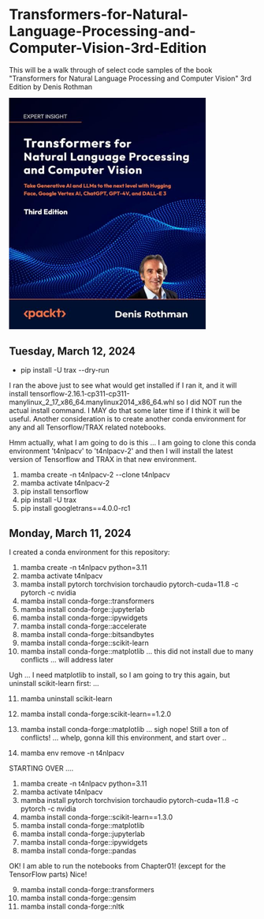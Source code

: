 # Transformers-for-Natural-Language-Processing-and-Computer-Vision-3rd-Edition

This will be a walk through of select code samples of the book "Transformers for Natural Language Processing and Computer Vision" 3rd Edition by Denis Rothman

<img src="Transformers_3rd_Edition.jpg?raw=tru" alt="drawing" width="400"/>

## Tuesday, March 12, 2024

* pip install -U trax --dry-run

I ran the above just to see what would get installed if I ran it, and it will install tensorflow-2.16.1-cp311-cp311-manylinux_2_17_x86_64.manylinux2014_x86_64.whl so I did NOT run the actual install command. I MAY do that some later time if I think it will be useful. Another consideration is to create another conda environment for any and all Tensorflow/TRAX related notebooks. 

Hmm actually, what I am going to do is this ... I am going to clone this conda environment 't4nlpacv' to 't4nlpacv-2' and then I will install the latest version of Tensorflow and TRAX in that new environment.

 1) mamba create -n t4nlpacv-2 --clone t4nlpacv
 2) mamba activate t4nlpacv-2
 3) pip install tensorflow
 4) pip install -U trax
 5) pip install googletrans==4.0.0-rc1 

## Monday, March 11, 2024

I created a conda environment for this repository:

 1) mamba create -n t4nlpacv python=3.11
 2) mamba activate t4nlpacv
 3) mamba install pytorch torchvision torchaudio pytorch-cuda=11.8 -c pytorch -c nvidia
 4) mamba install conda-forge::transformers
 5) mamba install conda-forge::jupyterlab
 6) mamba install conda-forge::ipywidgets
 7) mamba install conda-forge::accelerate
 8) mamba install conda-forge::bitsandbytes
 9) mamba install conda-forge::scikit-learn
10) mamba install conda-forge::matplotlib ... this did not install due to many conflicts ... will address later

Ugh ... I need matplotlib to install, so I am going to try this again, but uninstall scikit-learn first: ...

11) mamba uninstall scikit-learn
12) mamba install conda-forge:scikit-learn==1.2.0
13) mamba install conda-forge::matplotlib ... sigh nope! Still a ton of conflicts! ... whelp, gonna kill this environment, and start over ..

14) mamba env remove -n t4nlpacv

STARTING OVER ....

  1) mamba create -n t4nlpacv python=3.11
  2) mamba activate t4nlpacv
  3) mamba install pytorch torchvision torchaudio pytorch-cuda=11.8 -c pytorch -c nvidia
  4) mamba install conda-forge::scikit-learn==1.3.0
  5) mamba install conda-forge::matplotlib
  6) mamba install conda-forge::jupyterlab
  7) mamba install conda-forge::ipywidgets
  8) mamba install conda-forge::pandas

 OK! I am able to run the notebooks from Chapter01! (except for the TensorFlow parts) Nice!

  9) mamba install conda-forge::transformers
 10) mamba install conda-forge::gensim
 11) mamba install conda-forge::nltk
